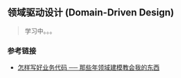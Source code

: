 ## 领域驱动设计 (Domain-Driven Design)

> 学习中。。。

### 参考链接

- [怎样写好业务代码 ── 那些年领域建模教会我的东西](https://mp.weixin.qq.com/s/PIIOT0yO9-3QPInAwApEUg)
